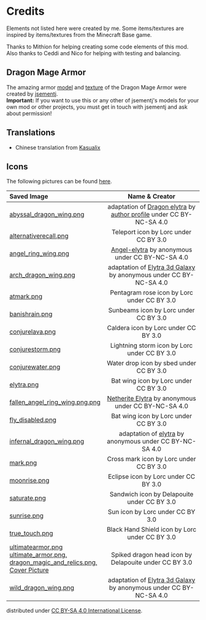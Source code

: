 # Credits
Elements not listed here were created by me. Some items/textures are inspired by items/textures from the Minecraft Base game.

Thanks to Mithion for helping creating some code elements of this mod. Also thanks to Ceddi and Nico for helping with testing and balancing.

## Dragon Mage Armor
The amazing armor [model](/src/main/resources/assets/dragonmagicandrelics/geo/dragon_mage_armor.geo.json) 
and [texture](/src/main/resources/assets/dragonmagicandrelics/textures/models/armor/infernal_dragon_mage_armor_texture.png) 
of the Dragon Mage Armor were created by [jsementj](https://www.reddit.com/user/jsementj/).
<br>__Important:__ If you want to use this or any other of jsementj's models for your own mod or other projects, you must get in touch with jsementj and ask about permission!

## Translations
- Chinese translation from [Kasualix](https://github.com/Joh0210/DragonMagicAndRelics/commits?author=Kasualix)

## Icons
The following pictures can be found [here](https://game-icons.net). 
  

| Saved Image                                                                                                                                                                                                                                                                                                                              |                                                                                              Name & Creator                                                                                               | 
|:-----------------------------------------------------------------------------------------------------------------------------------------------------------------------------------------------------------------------------------------------------------------------------------------------------------------------------------------|:---------------------------------------------------------------------------------------------------------------------------------------------------------------------------------------------------------:|
| [abyssal_dragon_wing.png](/src/main/resources/assets/dragonmagicandrelics/textures/models/armor/abyssal_dragon_wing.png)                                                                                                                                                                                                                 | adaptation of [Dragon elytra](https://minecraft.novaskin.me/skin/1118213321/Dragon-elytra) by [author profile](https://minecraft.novaskin.me/gallery/profile/102225959245460772812) under CC BY-NC-SA 4.0 |
| [alternativerecall.png](/src/main/resources/assets/dragonmagicandrelics/textures/spell/component/alternativerecall.png)                                                                                                                                                                                                                  |                                                                                   Teleport icon by Lorc under CC BY 3.0                                                                                   |
| [angel_ring_wing.png](/src/main/resources/assets/dragonmagicandrelics/textures/models/angel_ring_wing.png)                                                                                                                                                                                                                               |                                               [Angel-elytra](https://minecraft.novaskin.me/skin/4915913041/Angel-elytra) by anonymous under CC BY-NC-SA 4.0                                               |
| [arch_dragon_wing.png](/src/main/resources/assets/dragonmagicandrelics/textures/models/armor/arch_dragon_wing.png)                                                                                                                                                                                                                       |                                    adaptation of [Elytra 3d Galaxy](https://minecraft.novaskin.me/skin/2044903065/Elytra-3d-Galaxy) by anonymous under CC BY-NC-SA 4.0                                    |
| [atmark.png](/src/main/resources/assets/dragonmagicandrelics/textures/spell/shape/atmark.png)                                                                                                                                                                                                                                            |                                                                                Pentagram rose icon by Lorc under CC BY 3.0                                                                                |
| [banishrain.png](/src/main/resources/assets/dragonmagicandrelics/textures/spell/component/banishrain.png)                                                                                                                                                                                                                                |                                                                                   Sunbeams icon by Lorc under CC BY 3.0                                                                                   |
| [conjurelava.png](/src/main/resources/assets/dragonmagicandrelics/textures/spell/component/conjurelava.png)                                                                                                                                                                                                                              |                                                                                   Caldera icon by Lorc under CC BY 3.0                                                                                    |
| [conjurestorm.png](/src/main/resources/assets/dragonmagicandrelics/textures/spell/component/conjurestorm.png)                                                                                                                                                                                                                            |                                                                               Lightning storm icon by Lorc under CC BY 3.0                                                                                |
| [conjurewater.png](/src/main/resources/assets/dragonmagicandrelics/textures/spell/component/conjurewater.png)                                                                                                                                                                                                                            |                                                                                  Water drop icon by sbed under CC BY 3.0                                                                                  |
| [elytra.png](src/main/resources/assets/dragonmagicandrelics/textures/mob_effect/elytra.png)                                                                                                                                                                                                                                              |                                                                                   Bat wing icon by Lorc under CC BY 3.0                                                                                   |
| [fallen_angel_ring_wing.png.png](/src/main/resources/assets/dragonmagicandrelics/textures/models/fallen_angel_ring_wing.png)                                                                                                                                                                                                             |                                           [Netherite Elytra](https://minecraft.novaskin.me/skin/4317373181/Netherite-Elytra) by anonymous under CC BY-NC-SA 4.0                                           |
| [fly_disabled.png](src/main/resources/assets/dragonmagicandrelics/textures/mob_effect/fly_disabled.png)                                                                                                                                                                                                                                  |                                                                                   Bat wing icon by Lorc under CC BY 3.0                                                                                   |
| [infernal_dragon_wing.png](/src/main/resources/assets/dragonmagicandrelics/textures/models/armor/infernal_dragon_wing.png)                                                                                                                                                                                                               |                                              adaptation of [elytra](https://minecraft.novaskin.me/skin/5012153940/elytra) by anonymous under CC BY-NC-SA 4.0                                              |
| [mark.png](/src/main/resources/assets/dragonmagicandrelics/textures/spell/component/mark.png)                                                                                                                                                                                                                                            |                                                                                  Cross mark icon by Lorc under CC BY 3.0                                                                                  |
| [moonrise.png](/src/main/resources/assets/dragonmagicandrelics/textures/spell/component/moonrise.png)                                                                                                                                                                                                                                    |                                                                                   Eclipse icon by Lorc under CC BY 3.0                                                                                    |
| [saturate.png](/src/main/resources/assets/dragonmagicandrelics/textures/spell/component/saturate.png)                                                                                                                                                                                                                                    |                                                                                Sandwich icon by Delapouite under CC BY 3.0                                                                                |
| [sunrise.png](/src/main/resources/assets/dragonmagicandrelics/textures/spell/component/sunrise.png)                                                                                                                                                                                                                                      |                                                                                     Sun icon by Lorc under CC BY 3.0                                                                                      |
| [true_touch.png](/src/main/resources/assets/dragonmagicandrelics/textures/spell/shape/true_touch.png)                                                                                                                                                                                                                                    |                                                                              Black Hand Shield icon by Lorc under CC BY 3.0                                                                               |
| [ultimatearmor.png](/src/main/resources/assets/dragonmagicandrelics/textures/spell/component/ultimatearmor.png)<br>   [ultimate_armor.png,](/src/main/resources/assets/dragonmagicandrelics/textures/mob_effect/ultimate_armor.png)<br>[dragon_magic_and_relics.png,<br/>Cover Picture](/src/main/resources/dragon_magic_and_relics.png) |                                                                           Spiked dragon head icon by Delapouite under CC BY 3.0                                                                           |
| [wild_dragon_wing.png](/src/main/resources/assets/dragonmagicandrelics/textures/models/armor/wild_dragon_wing.png)                                                                                                                                                                                                                       |                                    adaptation of [Elytra 3d Galaxy](https://minecraft.novaskin.me/skin/2044903065/Elytra-3d-Galaxy) by anonymous under CC BY-NC-SA 4.0                                    |



distributed under [CC BY-SA 4.0 International License](https://creativecommons.org/licenses/by-sa/4.0/).


